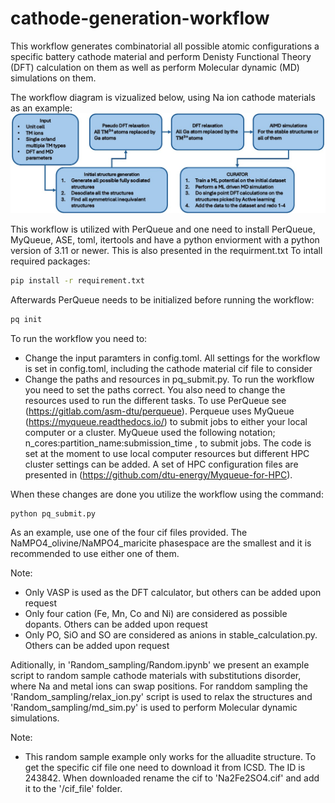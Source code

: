 # cathode-generation-workflow

This workflow generates combinatorial all possible atomic configurations a specific battery cathode material and perform Denisty Functional Theory (DFT) calculation on them as well as perform Molecular dynamic (MD) simulations on them.

The workflow diagram is vizualized below, using Na ion cathode materials as an example:
![plot](workflow.jpg)

This workflow is utilized with PerQueue and one need to install PerQueue, MyQueue, ASE, toml, itertools and have a python enviorment with a python version of 3.11 or newer. This is also presented in the requirment.txt
To intall required packages:
```bash
pip install -r requirement.txt
```

Afterwards PerQueue needs to be initialized before running the workflow:
```bash
pq init
```

To run the workflow you need to:
- Change the input paramters in config.toml. All settings for the workflow is set in config.toml, including the cathode material cif file to consider
- Change the paths and resources in pq_submit.py. To run the workflow you need to set the paths correct. You also need to change the resources used to run the different tasks. To use PerQueue see (https://gitlab.com/asm-dtu/perqueue). Perqueue uses MyQueue (https://myqueue.readthedocs.io/) to submit jobs to either your local computer or a cluster. MyQueue used the following notation;  n_cores:partition_name:submission_time , to submit jobs. The code is set at the moment to use local computer resources but different HPC cluster settings can be added. A set of HPC configuration files are presented in (https://github.com/dtu-energy/Myqueue-for-HPC). 

When these changes are done you utilize the workflow using the command:
```
python pq_submit.py
```
As an example, use one of the four cif files provided. The NaMPO4_olivine/NaMPO4_maricite phasespace are the smallest and it is recommended to use either one of them.

Note: 
- Only VASP is used as the DFT calculator, but others can be added upon request
- Only four cation (Fe, Mn, Co and Ni) are considered as possible dopants. Others can be added upon request
- Only PO, SiO and SO are considered as anions in stable_calculation.py. Others can be added upon request

Aditionally, in 'Random_sampling/Random.ipynb' we present an example script to random sample cathode materials with substitutions disorder, where Na and metal ions can swap positions. For randdom sampling the 'Random_sampling/relax_ion.py' script is used to relax the structures and 'Random_sampling/md_sim.py' is used to perform Molecular dynamic simulations.

Note:
- This random sample example only works for the alluadite structure. To get the specific cif file one need to download it from ICSD. The ID is 243842. When downloaded rename the cif to 'Na2Fe2SO4.cif' and add it to the '/cif_file' folder.
